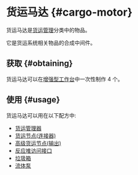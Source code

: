 # 货运马达 {#cargo-motor}

货运马达是[货运管理](/Cargo-Management)分类中的物品。

它是货运系统相关物品的合成中间件。

## 获取 {#obtaining}

货运马达可以在[增强型工作台](/Enhanced-Crafting-Table)中一次性制作 4 个。

## 使用 {#usage}

货运马达可以用在以下配方中:

* [货运管理器](/Cargo-Manager)
* [货运节点(连接器)](/Connector-Node)
* [高级货运节点(输出)](/Advanced-Output-Node)
* [反应堆访问接口](/Reactor-Access-Port)
* [垃圾箱](/Trash-Can)
* [流体泵](/FLuid-Pump)
